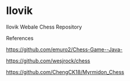 # Ilovik
Ilovik Webale Chess Repository

References

https://github.com/emuro2/Chess-Game--Java-

https://github.com/wesjrock/chess

https://github.com/ChengCK18/Myrmidon_Chess
